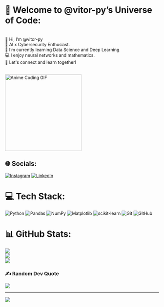 # 🚀 Welcome to @vitor-py’s Universe of Code:
<br>    👋 Hi, I’m @vitor-py<br>    🔐 AI x Cybersecurity Enthusiast.<br>    🌱 I’m currently learning Data Science and Deep Learning.<br>    💻 I enjoy neural networks and mathematics.<br>    🤝 Let's connect and learn together!<br><br>
 <div>
  <img src="https://media.giphy.com/media/v1.Y2lkPTc5MGI3NjExeDd1ODYwMGpuZHFvODkxMmRxNTV3ZDlsZDk2ODRkbG1heDA4c2kyaCZlcD12MV9naWZzX3NlYXJjaCZjdD1n/doXBzUFJRxpaUbuaqz/giphy.gif" width="250px" alt="Anime Coding GIF"/>
</div>



## 🌐 Socials:
[![Instagram](https://img.shields.io/badge/Instagram-%23E4405F.svg?logo=Instagram&logoColor=white)](https://instagram.com/vitor.pyy) [![LinkedIn](https://img.shields.io/badge/LinkedIn-%230077B5.svg?logo=linkedin&logoColor=white)](https://linkedin.com/in/vitor-gomes-data-science) 

# 💻 Tech Stack:
![Python](https://img.shields.io/badge/python-3670A0?style=plastic&logo=python&logoColor=ffdd54) ![Pandas](https://img.shields.io/badge/pandas-%23150458.svg?style=plastic&logo=pandas&logoColor=white) ![NumPy](https://img.shields.io/badge/numpy-%23013243.svg?style=plastic&logo=numpy&logoColor=white) ![Matplotlib](https://img.shields.io/badge/Matplotlib-%23ffffff.svg?style=plastic&logo=Matplotlib&logoColor=black) ![scikit-learn](https://img.shields.io/badge/scikit--learn-%23F7931E.svg?style=plastic&logo=scikit-learn&logoColor=white) ![Git](https://img.shields.io/badge/git-%23F05033.svg?style=plastic&logo=git&logoColor=white) ![GitHub](https://img.shields.io/badge/github-%23121011.svg?style=plastic&logo=github&logoColor=white)
# 📊 GitHub Stats:
![](https://github-readme-stats.vercel.app/api?username=vitor-py&theme=gotham&hide_border=false&include_all_commits=false&count_private=false)<br/>
![](https://nirzak-streak-stats.vercel.app/?user=vitor-py&theme=gotham&hide_border=false)<br/>
![](https://github-readme-stats.vercel.app/api/top-langs/?username=vitor-py&theme=gotham&hide_border=false&include_all_commits=false&count_private=false&layout=compact)

### ✍️ Random Dev Quote
![](https://quotes-github-readme.vercel.app/api?type=horizontal&theme=dark)

---
[![](https://visitcount.itsvg.in/api?id=vitor-py&icon=0&color=0)](https://visitcount.itsvg.in)

